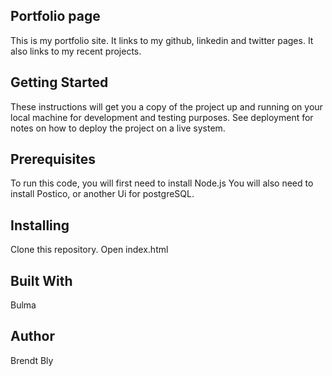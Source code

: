 ## Portfolio page
This is my portfolio site.  It links to my github, linkedin and twitter pages.  It also links to my recent projects.

## Getting Started

These instructions will get you a copy of the project up and running on your local machine for development and testing purposes. See deployment for notes on how to deploy the project on a live system.

## Prerequisites

To run this code, you will first need to install Node.js You will also need to install Postico, or another Ui for postgreSQL.

## Installing

Clone this repository.
Open index.html

## Built With

Bulma

## Author

Brendt Bly
